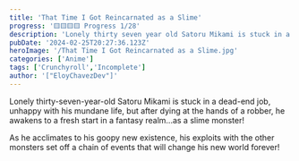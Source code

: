 ```yaml
---
title: 'That Time I Got Reincarnated as a Slime'
progress: '🟨🟨🟨🟨 Progress 1/28'
description: 'Lonely thirty seven year old Satoru Mikami is stuck in a dead end job'
pubDate: '2024-02-25T20:27:36.123Z'
heroImage: '/That Time I Got Reincarnated as a Slime.jpg'
categories: ['Anime']
tags: ['Crunchyroll','Incomplete']
author: '["EloyChavezDev"]'
---
```

Lonely thirty-seven-year-old Satoru Mikami is stuck in a dead-end job, unhappy with his mundane life, but after dying at the hands of a robber, he awakens to a fresh start in a fantasy realm...as a slime monster! 

As he acclimates to his goopy new existence, his exploits with the other monsters set off a chain of events that will change his new world forever!